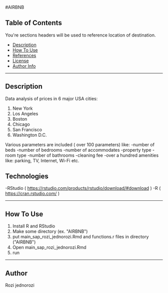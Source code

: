 #AIRBNB



## Table of Contents
You're sections headers will be used to reference location of destination.

- [Description](#description)
- [How To Use](#how-to-use)
- [References](#references)
- [License](#license)
- [Author Info](#author-info)

---

## Description

Data analysis of prices in 6 major USA cities: 
1. New York
2. Los Angeles
3. Boston
4. Chicago
5. San Francisco
6. Washington D.C.

Various parameters are included ( over 100 parameters) like:
-number of beds
-number of bedrooms
-number of accommodates
-property type
-room type
-number of bathrooms
-cleaning fee
-over a hundred amenities like: parking, TV, Internet, Wi-Fi etc.


## Technologies


-RStudio ( https://rstudio.com/products/rstudio/download/#download ) 
-R ( https://cran.rstudio.com/ )


---

## How To Use

1. Install R and RStudio
2. Make some directory (ex. "AIRBNB")
3. put main_sap_rozi_jednorozi.Rmd and functions.r files in directory ("AIRBNB")
4. Open main_sap_rozi_jednorozi.Rmd
5. run


---

## Author

Rozi jednorozi